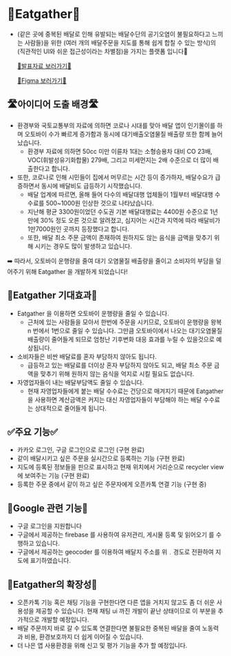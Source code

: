 # 💚Eatgather💚
- (같은 곳에 중복된 배달로 인해 유발되는 배달수단의 공기오염이 불필요하다고 느끼는 사람들)을 위한 
       (여러 개의 배달주문을 지도를 통해 쉽게 합칠 수 있는 방식)의 
            (직관적인 UI와 쉬운 접근성이라는 차별점)을 가지는 플랫폼 입니다📗
            
   [💫발표자료 보러가기💫](https://docs.google.com/presentation/d/1VQFQYDtbdfcwvtTlgpvH2kdix3yz8mI-GJ9qeJY9nfQ/edit?usp=sharing)
   
   [🌈Figma 보러가기🌈](https://www.figma.com/file/RVGVr0oUeiGsf5GCT6SIkv/Eatgather?node-id=0%3A1)

## 🛣아이디어 도출 배경🛣

- 환경부와 국토교통부의 자료에 의하면 코로나 시대를 맞아 배달 앱이 인기몰이를 하며 오토바이 수가 빠르게 증가함과 동시에 대기배출오염물질 배출량 또한 함께 늘어났습니다.
    - 환경부 자료에 의하면 50cc 미만 이륜차 1대는 소형승용차 대비 CO 23배, VOC(휘발성유기화합물) 279배, 그리고 미세먼지는 2배 수준으로 더 많이 배출한다고 합니다.
- 또한, 코로나로 인해 시민들이 집에서 머무르는 시간 등이 증가하자, 배달수요가 급증하면서 동시에 배달비도 급등하기 시작했습니다.
    - 배달 업계에 따르면, 올해 들어 다수의 배달대행 업체들이 1월부터 배달대행 수수료를 500~1000원 인상한 것으로 나타났습니다.
    - 지난해 평균 3300원이었던 수도권 기본 배달대행료는 4400원 수준으로 1년 만에 30% 정도 오른 것으로 알려졌고, 심지어는 시간과 지역에 따라 배달비가 1만7000원인 곳까지 등장했다고 합니다.
    - 또한, 배달 최소 주문 금액이 존재하여 원하지도 않는 음식을 금액을 맞추기 위해 시키는 경우도 많이 발생하고 있습니다.

➡️ 따라서, 오토바이 운행량을 줄여 대기 오염물질 배출량을 줄이고 소비자의 부담을 덜어주기 위해 Eatgather 을 개발하게 되었습니다!

## 🥇Eatgather 기대효과🥇

- Eatgather 을 이용하면 오토바이 운행량을 줄일 수 있습니다.
    - 근처에 있는 사람들을 모아서 한번에 주문을 시키므로, 오토바이 운행량을 왕복 n 번에서 1번으로 줄일 수 있습니다. 그만큼 오토바이에서 나오는 대기오염물질 배출량이 줄어들게 되므로 엄청난 기후변화 대응 효과를 누릴 수 있을것으로 예상됩니다.
- 소비자들은 비싼 배달료를 혼자 부담하지 않아도 됩니다.
    - 급등하고 있는 배달료를 더이상 혼자 부담하지 않아도 되고, 배달 최소 주문 금액을 맞추기 위해 원하지 않는 음식을 억지로 시킬 필요도 없습니다.
- 자영업자들이 내는 배달부담액도 줄일 수 있습니다.
    - 현재 자영업자들에게 붙는 배달 수수료는 건당으로 매겨지기 때문에 Eatgather 을 사용하면 계산금액은 커지는 대신 자영업자들이 부담해야 하는 배달 수수료는 상대적으로 줄어들게 됩니다.

## ✅주요 기능✅
- 카카오 로그인, 구글 로그인으로 로그인 (구현 완료)
- 같이 배달시키고 싶은 주문을 실시간으로 등록하는 기능 (구현 완료)
- 지도에 등록된 정보들을 핀으로 표시하고 현재 위치에서 거리순으로 recycler view에 보여주는 기능 (구현 완료)
- 등록한 주문 중에서 같이 하고 싶은 주문자에게 오픈카톡 연결 기능 (구현 중)

## 💯Google 관련 기능💯
- 구글 로그인을 지원합니다
- 구글에서 제공하는 firebase 를 사용하여 유저관리, 게시물 등록 및 읽어오기 를 수행하고 있습니다.
- 구글에서 제공하는 geocoder 를 이용하여 배달지 주소를 위﹒경도로 전환하여 지도에 표기하였습니다.

## 🌱Eatgather의 확장성🌱
- 오픈카톡 기능 혹은 채팅 기능을 구현한다면 다른 앱을 거치지 않고도 좀 더 쉬운 사용성을 제공할 수 있습니다. 현재 채팅 ui 까진 개발이 끝난 상태이므로 이 부분을 추가적으로 개발할 예정입니다.
- 배달 주문까지 바로 갈 수 있도록 연결한다면 불필요한 중복된 배달을 줄여 노동력과 비용, 환경보호까지 더 쉽게 이어질 수 있습니다.
- 더 나은 앱 사용환경을 위해 신고 및 평가 기능을 추가 할 예정입니다.
